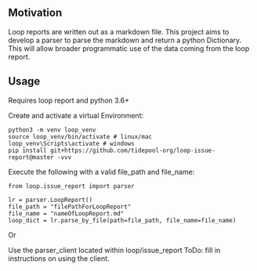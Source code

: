 ## Motivation
Loop reports are written out as a markdown file. This project aims to develop a parser to parse 
the markdown and return a python Dictionary. This will allow broader programmatic use of the data coming 
from the loop report. 

## Usage
Requires loop report and python 3.6+

Create and activate a virtual Environment:
```
python3 -m venv loop_venv
source loop_venv/bin/activate # linux/mac
loop_venv\Scripts\activate # windows 
pip install git+https://github.com/tidepool-org/loop-issue-report@master -vvv
```
Execute the following with a valid file_path and file_name:
``` 
from loop.issue_report import parser

lr = parser.LoopReport()
file_path = "filePathForLoopReport"
file_name = "nameOfLoopReport.md"
loop_dict = lr.parse_by_file(path=file_path, file_name=file_name)
```
 Or
 
 Use the parser_client located within loop/issue_report 
 ToDo: fill in instructions on using the client. 
 ``` ```